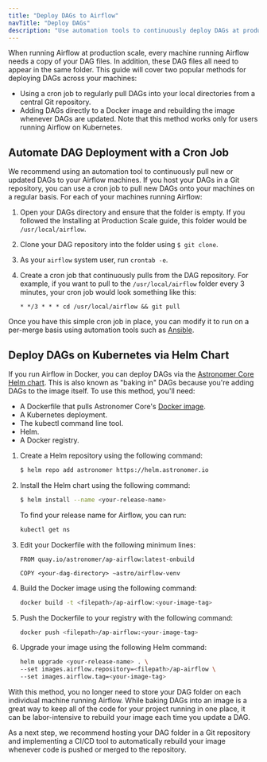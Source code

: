 ```yaml
---
title: "Deploy DAGs to Airflow"
navTitle: "Deploy DAGs"
description: "Use automation tools to continuously deploy DAGs at production scale."
---
```


When running Airflow at production scale, every machine running Airflow needs a copy of your DAG files. In addition, these DAG files all need to appear in the same folder. This guide will cover two popular methods for deploying DAGs across your machines:

- Using a cron job to regularly pull DAGs into your local directories from a central Git repository.
- Adding DAGs directly to a Docker image and rebuilding the image whenever DAGs are updated. Note that this method works only for users running Airflow on Kubernetes.


## Automate DAG Deployment with a Cron Job

We recommend using an automation tool to continuously pull new or updated DAGs to your Airflow machines. If you host your DAGs in a Git repository, you can use a cron job to pull new DAGs onto your machines on a regular basis. For each of your machines running Airflow:

1. Open your DAGs directory and ensure that the folder is empty. If you followed the Installing at Production Scale guide, this folder would be `/usr/local/airflow`.

2. Clone your DAG repository into the folder using `$ git clone`.

3. As your `airflow` system user, run `crontab -e`.

4. Create a cron job that continuously pulls from the DAG repository. For example, if you want to pull to the `/usr/local/airflow` folder every 3 minutes, your cron job would look something like this:

    ```
    * */3 * * * cd /usr/local/airflow && git pull
    ```

Once you have this simple cron job in place, you can modify it to run on a per-merge basis using automation tools such as [Ansible](https://docs.ansible.com/ansible/latest/user_guide/index.html).

## Deploy DAGs on Kubernetes via Helm Chart

If you run Airflow in Docker, you can deploy DAGs via the [Astronomer Core Helm chart](https://github.com/astronomer/airflow-chart). This is also known as "baking in" DAGs because you're adding DAGs to the image itself.  To use this method, you'll need:

- A Dockerfile that pulls Astronomer Core's [Docker image](https://hub.docker.com/r/astronomerinc/ap-airflow).
- A Kubernetes deployment.
- The kubectl command line tool.
- Helm.
- A Docker registry.

1. Create a Helm repository using the following command:

    ```sh
    $ helm repo add astronomer https://helm.astronomer.io
    ```

2. Install the Helm chart using the following command:

    ```sh
    $ helm install --name <your-release-name>
    ```

    To find your release name for Airflow, you can run:

    ```sh
    kubectl get ns
    ```

3. Edit your Dockerfile with the following minimum lines:

    ```
    FROM quay.io/astronomer/ap-airflow:latest-onbuild

    COPY <your-dag-directory> ~astro/airflow-venv
    ```

4. Build the Docker image using the following command:

    ```sh
    docker build -t <filepath>/ap-airflow:<your-image-tag>
    ```

5. Push the Dockerfile to your registry with the following command:

    ```sh
    docker push <filepath>/ap-airflow:<your-image-tag>
    ```

6. Upgrade your image using the following Helm command:

    ```sh
    helm upgrade <your-release-name> . \
    --set images.airflow.repository=<filepath>/ap-airflow \
    --set images.airflow.tag=<your-image-tag>
    ```

With this method, you no longer need to store your DAG folder on each individual machine running Airflow. While baking DAGs into an image is a great way to keep all of the code for your project running in one place, it can be labor-intensive to rebuild your image each time you update a DAG.

As a next step, we recommend hosting your DAG folder in a Git repository and implementing a CI/CD tool to automatically rebuild your image whenever code is pushed or merged to the repository.  
